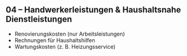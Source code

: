 ## 04 – Handwerkerleistungen & Haushaltsnahe Dienstleistungen
- Renovierungskosten (nur Arbeitsleistungen)  
- Rechnungen für Haushaltshilfen  
- Wartungskosten (z. B. Heizungsservice)